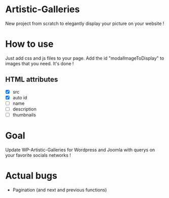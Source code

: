 # Artistic-Galleries

New project from scratch to elegantly display your picture on your website !


# How to use
Just add css and js files to your page.
Add the id "modalImageToDisplay" to images that you need.
It's done !

## HTML attributes

- [x] src
- [x] auto id
- [ ] name
- [ ] description
- [ ] thumbnails

# Goal

Update WP-Artistic-Galleries for Wordpress and Joomla with querys on your favorite socials networks !

# Actual bugs

- Pagination (and next and previous functions)